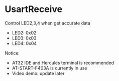 # UsartReceive
Control LED2,3,4 when get accurate data
* LED2: 0x02
* LED3: 0x03
* LED4: 0x04
 
Notice:
* AT32 IDE and Hercules terminal is recommended
* AT-START-F403A is currently in use
* Video demo: update later
